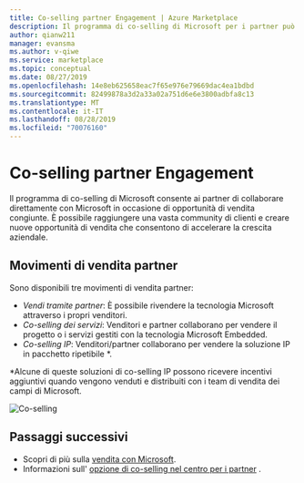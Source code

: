 ```yaml
---
title: Co-selling partner Engagement | Azure Marketplace
description: Il programma di co-selling di Microsoft per i partner può aiutarti a raggiungere una vasta clientela e a generare nuove vendite.
author: qianw211
manager: evansma
ms.author: v-qiwe
ms.service: marketplace
ms.topic: conceptual
ms.date: 08/27/2019
ms.openlocfilehash: 14e8eb625658eac7f65e976e79669dac4ea1bdbd
ms.sourcegitcommit: 82499878a3d2a33a02a751d6e6e3800adbfa8c13
ms.translationtype: MT
ms.contentlocale: it-IT
ms.lasthandoff: 08/28/2019
ms.locfileid: "70076160"
---
```

# <a name="co-sell-partner-engagement"></a>Co-selling partner Engagement

Il programma di co-selling di Microsoft consente ai partner di collaborare direttamente con Microsoft in occasione di opportunità di vendita congiunte. È possibile raggiungere una vasta community di clienti e creare nuove opportunità di vendita che consentono di accelerare la crescita aziendale.

## <a name="partner-selling-motions"></a>Movimenti di vendita partner

Sono disponibili tre movimenti di vendita partner:

* *Vendi tramite partner*: È possibile rivendere la tecnologia Microsoft attraverso i propri venditori.
* *Co-selling dei servizi*: Venditori e partner collaborano per vendere il progetto o i servizi gestiti con la tecnologia Microsoft Embedded.
* *Co-selling IP*: Venditori/partner collaborano per vendere la soluzione IP in pacchetto ripetibile *.

\*Alcune di queste soluzioni di co-selling IP possono ricevere incentivi aggiuntivi quando vengono venduti e distribuiti con i team di vendita dei campi di Microsoft.

![Co-selling](./media/marketplace-publishers-guide/marketplace-co-sell.png)

## <a name="next-steps"></a>Passaggi successivi

- Scopri di più sulla [vendita con Microsoft](https://partner.microsoft.com/membership/sell-with-microsoft).
- Informazioni sull' [opzione di co-selling nel centro per i partner](./partner-center-portal/commercial-marketplace-co-sell.md) .
